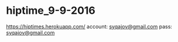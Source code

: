 # hiptime_9-9-2016
https://hiptimes.herokuapp.com/
account: syqajov@gmail.com
pass: syqajov@gmail.com
